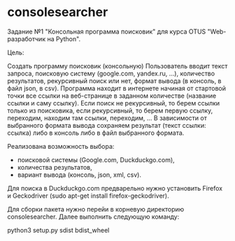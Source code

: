 # consolesearcher
Задание №1 "Консольная программа поисковик" для курса OTUS "Web-разработчик на Python".


Цель:

Создать программу поисковик (консольную)
Пользователь вводит текст запроса, поисковую систему (google.com, yandex.ru, ...), количество результатов, рекурсивный поиск или нет, формат вывода (в консоль, в файл json, в csv).
Программа находит в интернете начиная от стартовой точки все ссылки на веб-странице в заданном количестве (название ссылки и саму ссылку).
Если поиск не рекурсивный, то берем ссылки только из поисковика, если рекурсивный, то берем первую ссылку, переходим, находим там ссылки, переходим, ...
В зависимости от выбранного формата вывода сохраняем результат (текст ссылки: ссылка) либо в консоль либо в файл выбранного формата.

Реализована возможность выбора:
- поисковой системы (Google.com, Duckduckgo.com),
- количества результатов,
- вариант вывода (консоль, json, xml, csv).

Для поиска в Duckduckgo.com предварельно нужно установить Firefox и Geckodriver (sudo apt-get install firefox-geckodriver).


Для сборки пакета нужно перейи в корневую директорию consolesearcher. 
Далее выполнить следующую команду:

python3 setup.py sdist bdist_wheel 
